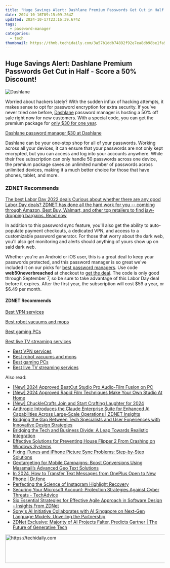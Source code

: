 ```yaml
---
title: "Huge Savings Alert: Dashlane Premium Passwords Get Cut in Half - Score a 50%% Discount!"
date: 2024-10-16T09:15:09.264Z
updated: 2024-10-17T23:16:39.674Z
tags:
  - password-manager
categories:
  - tech
thumbnail: https://thmb.techidaily.com/3a57b1ddb74892f92e7ea8db98be1fa90b1375e9f535e64688bd677d4ca59d83.jpg
---
```


## Huge Savings Alert: Dashlane Premium Passwords Get Cut in Half - Score a 50% Discount!

![Dashlane](https://www.zdnet.com/a/img/resize/2ea30ddc70bb6b88be0f9e40dc2b9b914348a4b5/2022/09/02/854a469d-dac9-4699-97ad-8d35781eece3/dashlane.jpg?auto=webp&width=1280)

Worried about hackers lately? With the sudden influx of hacking attempts, it makes sense to opt for password encryption for extra security. If you've never tried one before, [Dashlane](https://www.jdoqocy.com/click-9041660-12420605-1683322396000?sid=zd-%5F%5FCOM%5FCLICK%5FID%5F%5F-dtp) password manager is hosting a 50% off sale right now for new customers. With a special code, you can get the premium package for [only $30 for one year](https://www.jdoqocy.com/click-9041660-12420605-1683322396000?sid=zd-%5F%5FCOM%5FCLICK%5FID%5F%5F-dtp).

[Dashlane password manager $30 at Dashlane](https://www.jdoqocy.com/click-9041660-12420605-1683322396000?sid=zd-%5F%5FCOM%5FCLICK%5FID%5F%5F-dtp)

Dashlane can be your one-stop shop for all of your passwords. Working across all your devices, it can ensure that your passwords are not only kept encrypted, but you can access and log into your accounts anywhere. While their free subscription can only handle 50 passwords across one device, the premium package saves an unlimited number of passwords across unlimited devices, making it a much better choice for those that have phones, tablet, and more.

### **ZDNET** Recommends

[The best Labor Day 2022 deals Curious about whether there are any good Labor Day deals? ZDNET has done all the hard work for you -- combing through Amazon, Best Buy, Walmart, and other top retailers to find jaw-dropping bargains.  Read now](https://www.zdnet.com/collection/labor-day/)

In addition to this password sync feature, you'll also get the ability to auto-populate payment checkouts, a dedicated VPN, and access to a customizable password generator. For those that worry about the dark web, you'll also get monitoring and alerts should anything of yours show up on said dark web. 

Whether you're an Android or iOS user, this is a great deal to keep your passwords protected, and this password manager is so great we've included it on our picks for [best password managers](https://www.zdnet.com/article/best-password-manager/). Use code **web50neverbreached** at checkout to [get the deal](https://www.jdoqocy.com/click-9041660-12420605-1683322396000?sid=zd-%5F%5FCOM%5FCLICK%5FID%5F%5F-dtp). The code is only good through September 7, so be sure to take advantage of this Labor Day deal before it expires. After the first year, the subscription will cost $59 a year, or $6.49 per month.

#### **ZDNET** Recommends

[Best VPN services](https://www.zdnet.com/article/best-vpn/ "Best VPN services")

[Best robot vacuums and mops](https://www.zdnet.com/article/best-robot-vacuum-mop/ "Best robot vacuums and mops")

[Best gaming PCs](https://www.zdnet.com/article/best-gaming-pc/ "Best gaming PCs")

[Best live TV streaming services](https://www.zdnet.com/article/best-live-tv-streaming-service/ "Best live TV streaming services")

* [Best VPN services](https://www.zdnet.com/article/best-vpn/ "Best VPN services")
* [Best robot vacuums and mops](https://www.zdnet.com/article/best-robot-vacuum-mop/ "Best robot vacuums and mops")
* [Best gaming PCs](https://www.zdnet.com/article/best-gaming-pc/ "Best gaming PCs")
* [Best live TV streaming services](https://www.zdnet.com/article/best-live-tv-streaming-service/ "Best live TV streaming services")

<ins class="adsbygoogle"
     style="display:block"
     data-ad-format="autorelaxed"
     data-ad-client="ca-pub-7571918770474297"
     data-ad-slot="1223367746"></ins>

<ins class="adsbygoogle"
     style="display:block"
     data-ad-client="ca-pub-7571918770474297"
     data-ad-slot="8358498916"
     data-ad-format="auto"
     data-full-width-responsive="true"></ins>

<span class="atpl-alsoreadstyle">Also read:</span>
<div><ul>
<li><a href="https://facebook-video-share.techidaily.com/new-2024-approved-beatcut-studio-pro-audio-film-fusion-on-pc/"><u>[New] 2024 Approved BeatCut Studio Pro Audio-Film Fusion on PC</u></a></li>
<li><a href="https://fox-hovers.techidaily.com/new-2024-approved-rapid-film-techniques-make-your-own-studio-at-home/"><u>[New] 2024 Approved Rapid Film Techniques Make Your Own Studio At Home</u></a></li>
<li><a href="https://article-posts.techidaily.com/new-chucklecrafts-join-and-start-crafting-laughter-for-2024/"><u>[New] ChuckleCrafts Join and Start Crafting Laughter for 2024</u></a></li>
<li><a href="https://app-tips.techidaily.com/anthropic-introduces-the-claude-enterprise-suite-for-enhanced-ai-capabilities-across-large-scale-operations-zdnet-insights/"><u>Anthropic Introduces the Claude Enterprise Suite for Enhanced AI Capabilities Across Large-Scale Operations | ZDNET Insights</u></a></li>
<li><a href="https://app-tips.techidaily.com/bridging-the-gap-between-tech-specialists-and-user-experiences-with-innovative-design-strategies/"><u>Bridging the Gap Between Tech Specialists and User Experiences with Innovative Design Strategies</u></a></li>
<li><a href="https://app-tips.techidaily.com/bridging-the-tech-and-business-divide-a-leap-towards-realistic-integration/"><u>Bridging the Tech and Business Divide: A Leap Towards Realistic Integration</u></a></li>
<li><a href="https://program-issues.techidaily.com/effective-solutions-for-preventing-house-flipper-2-from-crashing-on-windows-systems/"><u>Effective Solutions for Preventing House Flipper 2 From Crashing on Windows Systems</u></a></li>
<li><a href="https://win-brilliant.techidaily.com/fixing-itunes-and-iphone-picture-sync-problems-step-by-step-solutions/"><u>Fixing iTunes and iPhone Picture Sync Problems: Step-by-Step Solutions</u></a></li>
<li><a href="https://win-top.techidaily.com/geotargeting-for-mobile-campaigns-boost-conversions-using-massmails-advanced-geo-text-solutions/"><u>Geotargeting for Mobile Campaigns: Boost Conversions Using Massmail’s Advanced Geo Text Solutions</u></a></li>
<li><a href="https://android-transfer.techidaily.com/in-2024-how-to-transfer-text-messages-from-oneplus-open-to-new-phone-drfone-by-drfone-transfer-from-android-transfer-from-android/"><u>In 2024, How to Transfer Text Messages from OnePlus Open to New Phone | Dr.fone</u></a></li>
<li><a href="https://instagram-clips.techidaily.com/perfecting-the-science-of-instagram-highlight-recovery/"><u>Perfecting the Science of Instagram Highlight Recovery</u></a></li>
<li><a href="https://app-tips.techidaily.com/securing-your-microsoft-account-protection-strategies-against-cyber-threats-techadvice/"><u>Securing Your Microsoft Account: Protection Strategies Against Cyber Threats - TechAdvice</u></a></li>
<li><a href="https://app-tips.techidaily.com/six-essential-strategies-for-effective-agile-approach-in-software-design-insights-from-zdnet/"><u>Six Essential Strategies for Effective Agile Approach in Software Design - Insights From ZDNet</u></a></li>
<li><a href="https://app-tips.techidaily.com/sonys-ai-initiative-collaborates-with-ai-singapore-on-next-gen-language-models-unveiling-the-partnership/"><u>Sony's AI Initiative Collaborates with AI Singapore on Next-Gen Language Models: Unveiling the Partnership</u></a></li>
<li><a href="https://app-tips.techidaily.com/zdnet-exclusive-majority-of-ai-projects-falter-predicts-gartner-the-future-of-generative-tech/"><u>ZDNet Exclusive: Majority of AI Projects Falter, Predicts Gartner | The Future of Generative Tech</u></a></li>
</ul></div>

<!-- affiliate ads begin -->
<a href="https://aligracehair.sjv.io/c/5597632/1918684/19272" target="_top" id="1918684">
  <img src="//a.impactradius-go.com/display-ad/19272-1918684" border="0" alt="https://techidaily.com" width="728" height="90"/>
</a>
<img height="0" width="0" src="https://aligracehair.sjv.io/i/5597632/1918684/19272" style="position:absolute;visibility:hidden;" border="0" />
<!-- affiliate ads end -->

